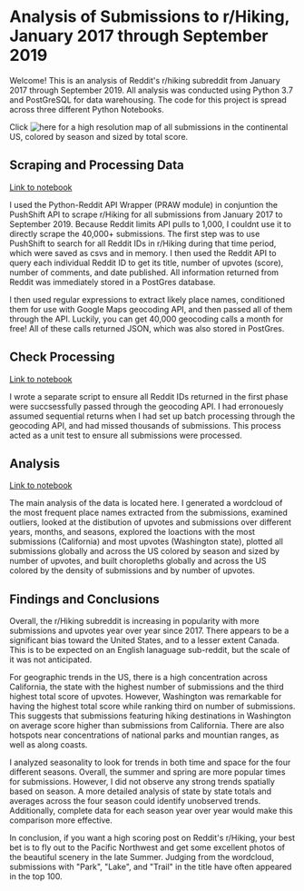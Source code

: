 # Analysis of Submissions to r/Hiking, January 2017 through September 2019

Welcome!  This is an analysis of Reddit's r/hiking subreddit from January 2017 through September 2019.  All analysis was conducted using Python 3.7 and PostGreSQL for data warehousing.  The code for this project is spread across three different Python Notebooks.

Click ![here](https://imgur.com/a/JGuwkzL) for a high resolution map of all submissions in the continental US, colored by season and sized by total score.

## Scraping and Processing Data
[Link to notebook](https://redhairedcelt.github.io/reddit_hiking_analysis/Reddit_API_Scrape_Process.html)

I used the Python-Reddit API Wrapper (PRAW module) in conjuntion the PushShift API to scrape r/Hiking for all submissions from January 2017 to September 2019.  Because Reddit limits API pulls to 1,000, I couldnt use it to directly scrape the 40,000+ submissions.  The first step was to use PushShift to search for all Reddit IDs in r/Hiking during that time period, which were saved as csvs and in memory.  I then used the Reddit API to query each individual Reddit ID to get its title, number of upvotes (score), number of comments, and date published.  All information returned from Reddit was immediately stored in a PostGres database.

I then used regular expressions to extract likely place names, conditioned them for use with Google Maps geocoding API, and then passed all of them through the API.  Luckily, you can get 40,000 geocoding calls a month for free!  All of these calls returned JSON,  which was also stored in PostGres.

## Check Processing
[Link to notebook](https://redhairedcelt.github.io/reddit_hiking_analysis/Reddit_API_Check_Processing.html)

I wrote a separate script to ensure all Reddit IDs returned in the first phase were succsessfully passed through the geocoding API.  I had erronouesly assumed sequential returns when I had set up batch processing through the geocoding API, and had missed thousands of submissions.  This process acted as a unit test to ensure all submissions were processed.

## Analysis
[Link to notebook](https://redhairedcelt.github.io/reddit_hiking_analysis/Reddit_API_Analysis/Reddit_API_Analysis.html)

The main analysis of the data is located here.  I generated a wordcloud of the most frequent place names extracted from the submissions, examined outliers, looked at the distibution of upvotes and submissions over different years, months, and seasons, explored the loactions with the most submissions (California) and most upvotes (Washington state), plotted all submissions globally and across the US colored by season and sized by number of upvotes, and built choropleths globally and across the US colored by the density of submissions and by number of upvotes.

## Findings and Conclusions
Overall, the r/Hiking subreddit is increasing in popularity with more submissions and upvotes year over year since 2017.  There appears to be a significant bias toward the United States, and to a lesser extent Canada.  This is to be expected on an English lanaguage sub-reddit, but the scale of it was not anticipated.  

For geographic trends in the US, there is a high concentration across California, the state with the highest number of submissions and the third highest total score of upvotes.  However, Washington was remarkable for having the highest total score while ranking third on number of submissions.  This suggests that submissions featuring hiking destinations in Washington on average score higher than submissions from California.  There are also hotspots near concentrations of national parks and mountian ranges, as well as along coasts.

I analyzed seasonality to look for trends in both time and space for the four different seasons.  Overall, the summer and spring are more popular times for submissions.  However, I did not observe any strong trends spatially based on season.  A more detailed analysis of state by state totals and averages across the four season could identify unobserved trends.  Additionally, complete data for each season year over year would make this comparison more effective.

In conclusion, if you want a high scoring post on Reddit's r/Hiking, your best bet is to fly out to the Pacific Northwest and get some excellent photos of the beautiful scenery in the late Summer.  Judging from the wordcloud, submissions with "Park", "Lake", and "Trail" in the title have often appeared in the top 100.
